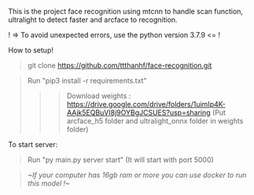 This is the project face recognition using mtcnn to handle scan function, ultralight to detect faster and arcface to recognition.

! => To avoid unexpected errors, use the python version 3.7.9 <= !

How to setup!
> git clone https://github.com/ttthanhf/face-recognition.git

>Run "pip3 install -r requirements.txt"
>>> Download weights : https://drive.google.com/drive/folders/1uimIp4K-AAjk5EQBuVI8j9OYBgJCSUES?usp=sharing (Put arcface_h5 folder and ultralight_onnx folder in weights folder)

To start server:
> Run "py main.py server start" (It will start with port 5000)

>*~If your computer has 16gb ram or more you can use docker to run this model !~*




